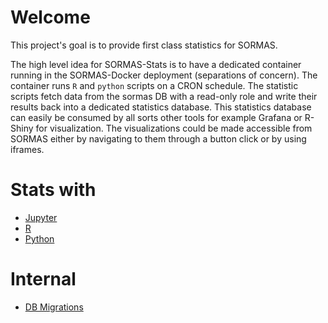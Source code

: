 # Welcome
This project's goal is to provide first class statistics for SORMAS.

The high level idea for SORMAS-Stats is to have a dedicated container 
running in the SORMAS-Docker deployment (separations of concern). 
The container runs `R` and `python` scripts on a CRON schedule. 
The statistic scripts fetch data from the sormas DB with a read-only 
role and write their results back into a dedicated statistics database. 
This statistics database can easily be consumed by all sorts other 
tools for example Grafana or R-Shiny for visualization. The 
visualizations could be made accessible from SORMAS either by 
navigating to them through a button click or by using iframes.


# Stats with
 * [Jupyter](../dev/README.md)
 * [R](../src/stats/R)
 * [Python](../src/stats/python)

# Internal
 * [DB Migrations](../src/stats/db/README.md)